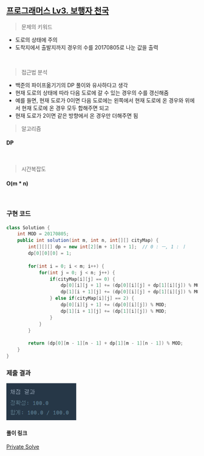 ## [프로그래머스 Lv3. 보행자 천국](https://school.programmers.co.kr/learn/courses/30/lessons/1832)

> 문제의 키워드

- 도로의 상태에 주의
- 도착지에서 출발지까지 경우의 수를 20170805로 나눈 값을 출력

<br/>


> 접근법 분석
- 백준의 파이프옮기기의 DP 풀이와 유사하다고 생각
- 현재 도로의 상태에 따라 다음 도로에 갈 수 있는 경우의 수를 갱신해줌
- 예를 들면, 현재 도로가 0이면 다음 도로에는 왼쪽에서 현재 도로에 온 경우와 위에서 현재 도로에 온 경우 모두 합해주면 되고
- 현재 도로가 2이면 같은 방향에서 온 경우만 더해주면 됨

> 알고리즘

#### DP


<br/>

> 시간복잡도
#### O(m * n)

<br/>

### 구현 코드

```java
class Solution {
    int MOD = 20170805;
    public int solution(int m, int n, int[][] cityMap) {
        int[][][] dp = new int[2][m + 1][n + 1];  // 0 : ㅡ, 1 : ㅣ
        dp[0][0][0] = 1;
        
        for(int i = 0; i < m; i++) {
            for(int j = 0; j < n; j++) {
                if(cityMap[i][j] == 0) {
                    dp[0][i][j + 1] += (dp[0][i][j] + dp[1][i][j]) % MOD;
                    dp[1][i + 1][j] += (dp[0][i][j] + dp[1][i][j]) % MOD;
                } else if(cityMap[i][j] == 2) {
                    dp[0][i][j + 1] += (dp[0][i][j]) % MOD;
                    dp[1][i + 1][j] += (dp[1][i][j]) % MOD;
                }
            }
        }
        
        return (dp[0][m - 1][n - 1] + dp[1][m - 1][n - 1]) % MOD;
    }
}
```

### 제출 결과

![제출결과](./result.png)

#### 풀이 링크

[Private Solve](https://github.com/The-Four-Error-Pickers/Algorithm-Study/tree/main/Private%20Solve/1832.%20%EB%B3%B4%ED%96%89%EC%9E%90%20%EC%B2%9C%EA%B5%AD/JunHo/2025-1-4T102752)
